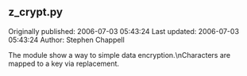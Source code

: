 ## z_crypt.py 
Originally published: 2006-07-03 05:43:24 
Last updated: 2006-07-03 05:43:24 
Author: Stephen Chappell 
 
The module show a way to simple data encryption.\nCharacters are mapped to a key via replacement.